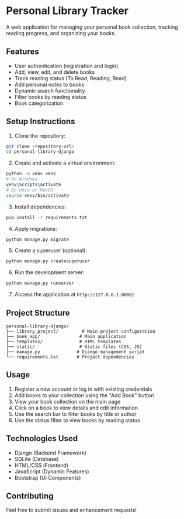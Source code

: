 # Personal Library Tracker

A web application for managing your personal book collection, tracking reading progress, and organizing your books.

## Features

- User authentication (registration and login)
- Add, view, edit, and delete books
- Track reading status (To Read, Reading, Read)
- Add personal notes to books
- Dynamic search functionality
- Filter books by reading status
- Book categorization

## Setup Instructions

1. Clone the repository:
```bash
git clone <repository-url>
cd personal-library-django
```

2. Create and activate a virtual environment:
```bash
python -m venv venv
# On Windows
venv\Scripts\activate
# On Unix or MacOS
source venv/bin/activate
```

3. Install dependencies:
```bash
pip install -r requirements.txt
```

4. Apply migrations:
```bash
python manage.py migrate
```

5. Create a superuser (optional):
```bash
python manage.py createsuperuser
```

6. Run the development server:
```bash
python manage.py runserver
```

7. Access the application at `http://127.0.0.1:8000/`

## Project Structure

```
personal-library-django/
├── library_project/         # Main project configuration
├── book_app/               # Main application
├── templates/              # HTML templates
├── static/                 # Static files (CSS, JS)
├── manage.py              # Django management script
└── requirements.txt       # Project dependencies
```

## Usage

1. Register a new account or log in with existing credentials
2. Add books to your collection using the "Add Book" button
3. View your book collection on the main page
4. Click on a book to view details and edit information
5. Use the search bar to filter books by title or author
6. Use the status filter to view books by reading status

## Technologies Used

- Django (Backend Framework)
- SQLite (Database)
- HTML/CSS (Frontend)
- JavaScript (Dynamic Features)
- Bootstrap (UI Components)

## Contributing

Feel free to submit issues and enhancement requests! 